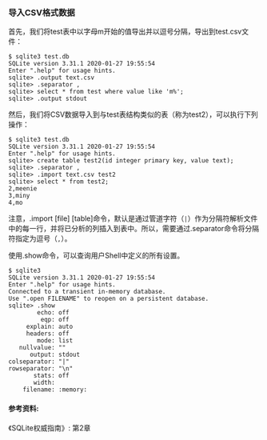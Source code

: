 ### 导入CSV格式数据

首先，我们将test表中以字母m开始的值导出并以逗号分隔，导出到test.csv文件：

```
$ sqlite3 test.db
SQLite version 3.31.1 2020-01-27 19:55:54
Enter ".help" for usage hints.
sqlite> .output text.csv
sqlite> .separator ,
sqlite> select * from test where value like 'm%';
sqlite> .output stdout
```

然后，我们将CSV数据导入到与test表结构类似的表（称为test2），可以执行下列操作：

```
$ sqlite3 test.db
SQLite version 3.31.1 2020-01-27 19:55:54
Enter ".help" for usage hints.
sqlite> create table test2(id integer primary key, value text);
sqlite> .separator ,
sqlite> .import text.csv test2
sqlite> select * from test2;
2,meenie
3,miny
4,mo
```

注意，.import [file] [table]命令，默认是通过管道字符（`|`）作为分隔符解析文件中的每一行，并将已分析的列插入到表中。所以，需要通过.separator命令将分隔符指定为逗号（`,`）。

使用.show命令，可以查询用户Shell中定义的所有设置。

```
$ sqlite3
SQLite version 3.31.1 2020-01-27 19:55:54
Enter ".help" for usage hints.
Connected to a transient in-memory database.
Use ".open FILENAME" to reopen on a persistent database.
sqlite> .show
        echo: off
         eqp: off
     explain: auto
     headers: off
        mode: list
   nullvalue: ""
      output: stdout
colseparator: "|"
rowseparator: "\n"
       stats: off
       width:
    filename: :memory:
```

#### 参考资料:
《SQLite权威指南》: 第2章

